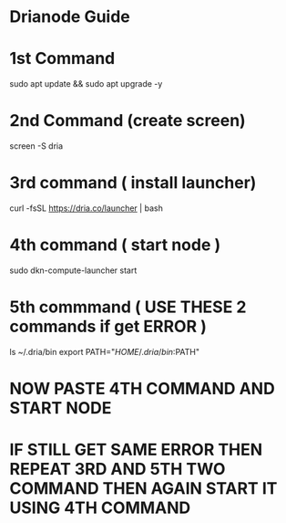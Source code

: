# Drianode Guide
# 1st Command
sudo apt update && sudo apt upgrade -y
# 2nd Command (create screen)
screen -S dria
# 3rd command ( install launcher)
curl -fsSL https://dria.co/launcher | bash
# 4th command ( start node )
sudo dkn-compute-launcher start
# 5th commmand ( USE THESE 2 commands if get ERROR )
ls ~/.dria/bin
export PATH="$HOME/.dria/bin:$PATH"
# NOW PASTE 4TH COMMAND AND START NODE 
# IF STILL GET SAME ERROR THEN REPEAT 3RD AND 5TH TWO COMMAND THEN AGAIN START IT USING 4TH COMMAND 
